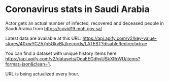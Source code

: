# Coronavirus stats in Saudi Arabia

Actor gets an actual number of infected, recovered and deceased people in Saudi Arabia from https://covid19.moh.gov.sa/ .

Latest data are available at this URL: https://api.apify.com/v2/key-value-stores/40xwYCZ57p5OkyBIJ/records/LATEST?disableRedirect=true .

You can find a dataset with unique history items here https://api.apify.com/v2/datasets/OeaEEGdhvUSkXRrWU/items?format=json&clean=1.

URL is being actualized every hour.
